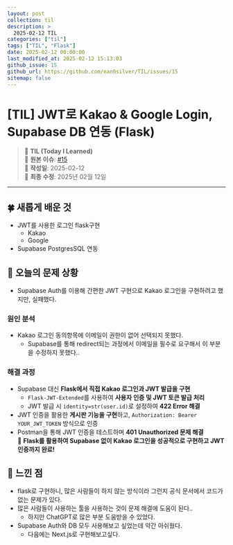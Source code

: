 ```yaml
---
layout: post
collection: til
description: >
  2025-02-12 TIL
categories: ["til"]
tags: ["TIL", "Flask"]
date: 2025-02-12 00:00:00
last_modified_at: 2025-02-12 15:13:03
github_issue: 15
github_url: https://github.com/nan0silver/TIL/issues/15
sitemap: false
---
```


# [TIL] JWT로 Kakao & Google Login, Supabase DB 연동 (Flask)

> 📝 **TIL (Today I Learned)**  
> 🔗 **원본 이슈**: [#15](https://github.com/nan0silver/TIL/issues/15)  
> 📅 **작성일**: 2025-02-12  
> 🔄 **최종 수정**: 2025년 02월 12일

---


## 🍀 새롭게 배운 것
- JWT를 사용한 로그인 flask구현
   - Kakao
   - Google
- Supabase PostgresSQL 연동

## 🍎 오늘의 문제 상황 
- Supabase Auth를 이용해 간편한 JWT 구현으로 Kakao 로그인을 구현하려고 했지만, 실패했다. 

### 원인 분석
- Kakao 로그인 동의항목에 이메일이 권한이 없어 선택되지 못했다.
   - Supabase를 통해 redirect되는 과정에서 이메일을 필수로 요구해서 이 부분을 수정하지 못했다..


### 해결 과정
- Supabase 대신 **Flask에서 직접 Kakao 로그인과 JWT 발급을 구현**  
   - `Flask-JWT-Extended`를 사용하여 **사용자 인증 및 JWT 토큰 발급 처리**  
   - JWT 발급 시 `identity=str(user.id)`로 설정하여 **422 Error 해결**  
- JWT 인증을 활용한 **게시판 기능을 구현**하고, `Authorization: Bearer YOUR_JWT_TOKEN` 방식으로 인증  
- Postman을 통해 JWT 인증을 테스트하며 **401 Unauthorized 문제 해결**  
🚀 **Flask를 활용하여 Supabase 없이 Kakao 로그인을 성공적으로 구현하고 JWT 인증까지 완료!**


## 🦄 느낀 점
- flask로 구현하니, 많은 사람들이 하지 않는 방식이라 그런지 공식 문서에서 코드가 없는 문제가 있다.
- 많은 사람들이 사용하는 툴을 사용하는 것이 문제 해결에 도움이 된다..
   - 하지만 ChatGPT로 많은 부분 도움받을 수 있었다.
- Supabase Auth와 DB 모두 사용해보고 싶었는데 약간 아쉬웠다.
   - 다음에는 Next.js로 구현해보고싶다.


